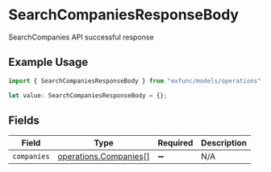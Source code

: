 # SearchCompaniesResponseBody

SearchCompanies API successful response

## Example Usage

```typescript
import { SearchCompaniesResponseBody } from "exfunc/models/operations";

let value: SearchCompaniesResponseBody = {};
```

## Fields

| Field                                                          | Type                                                           | Required                                                       | Description                                                    |
| -------------------------------------------------------------- | -------------------------------------------------------------- | -------------------------------------------------------------- | -------------------------------------------------------------- |
| `companies`                                                    | [operations.Companies](../../models/operations/companies.md)[] | :heavy_minus_sign:                                             | N/A                                                            |